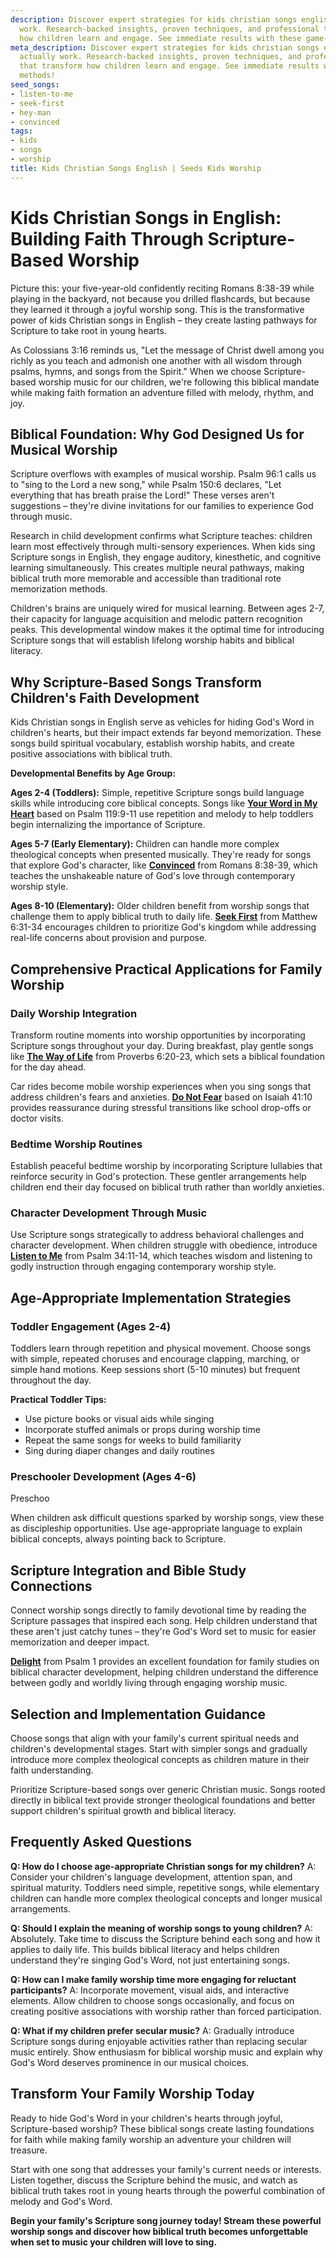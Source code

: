 ```yaml
---
description: Discover expert strategies for kids christian songs english that actually
  work. Research-backed insights, proven techniques, and professional tips that transform
  how children learn and engage. See immediate results with these game-changing methods!
meta_description: Discover expert strategies for kids christian songs english that
  actually work. Research-backed insights, proven techniques, and professional tips
  that transform how children learn and engage. See immediate results with these game-changing
  methods!
seed_songs:
- listen-to-me
- seek-first
- hey-man
- convinced
tags:
- kids
- songs
- worship
title: Kids Christian Songs English | Seeds Kids Worship
---
```

# Kids Christian Songs in English: Building Faith Through Scripture-Based Worship

Picture this: your five-year-old confidently reciting Romans 8:38-39 while playing in the backyard, not because you drilled flashcards, but because they learned it through a joyful worship song. This is the transformative power of kids Christian songs in English – they create lasting pathways for Scripture to take root in young hearts.

As Colossians 3:16 reminds us, "Let the message of Christ dwell among you richly as you teach and admonish one another with all wisdom through psalms, hymns, and songs from the Spirit." When we choose Scripture-based worship music for our children, we're following this biblical mandate while making faith formation an adventure filled with melody, rhythm, and joy.

## Biblical Foundation: Why God Designed Us for Musical Worship

Scripture overflows with examples of musical worship. Psalm 96:1 calls us to "sing to the Lord a new song," while Psalm 150:6 declares, "Let everything that has breath praise the Lord!" These verses aren't suggestions – they're divine invitations for our families to experience God through music.

Research in child development confirms what Scripture teaches: children learn most effectively through multi-sensory experiences. When kids sing Scripture songs in English, they engage auditory, kinesthetic, and cognitive learning simultaneously. This creates multiple neural pathways, making biblical truth more memorable and accessible than traditional rote memorization methods.

Children's brains are uniquely wired for musical learning. Between ages 2-7, their capacity for language acquisition and melodic pattern recognition peaks. This developmental window makes it the optimal time for introducing Scripture songs that will establish lifelong worship habits and biblical literacy.

## Why Scripture-Based Songs Transform Children's Faith Development

Kids Christian songs in English serve as vehicles for hiding God's Word in children's hearts, but their impact extends far beyond memorization. These songs build spiritual vocabulary, establish worship habits, and create positive associations with biblical truth.

**Developmental Benefits by Age Group:**

**Ages 2-4 (Toddlers):** Simple, repetitive Scripture songs build language skills while introducing core biblical concepts. Songs like **[Your Word in My Heart](https://seedskidsworship.com/product/your-word-in-my-heart-psalm-1199-11-2/)** based on Psalm 119:9-11 use repetition and melody to help toddlers begin internalizing the importance of Scripture.

**Ages 5-7 (Early Elementary):** Children can handle more complex theological concepts when presented musically. They're ready for songs that explore God's character, like **[Convinced](https://seedskidsworship.com/product/convinced-romans-838-39-3/)** from Romans 8:38-39, which teaches the unshakeable nature of God's love through contemporary worship style.

**Ages 8-10 (Elementary):** Older children benefit from worship songs that challenge them to apply biblical truth to daily life. **[Seek First](https://seedskidsworship.com/product/seek-first-matthew-631-34-2/)** from Matthew 6:31-34 encourages children to prioritize God's kingdom while addressing real-life concerns about provision and purpose.

## Comprehensive Practical Applications for Family Worship

### Daily Worship Integration

Transform routine moments into worship opportunities by incorporating Scripture songs throughout your day. During breakfast, play gentle songs like **[The Way of Life](https://seedskidsworship.com/product/the-way-of-life-proverbs-620-23/)** from Proverbs 6:20-23, which sets a biblical foundation for the day ahead.

Car rides become mobile worship experiences when you sing songs that address children's fears and anxieties. **[Do Not Fear](https://seedskidsworship.com/product/do-not-fear-isaiah-4110-2/)** based on Isaiah 41:10 provides reassurance during stressful transitions like school drop-offs or doctor visits.

### Bedtime Worship Routines

Establish peaceful bedtime worship by incorporating Scripture lullabies that reinforce security in God's protection. These gentler arrangements help children end their day focused on biblical truth rather than worldly anxieties.

### Character Development Through Music

Use Scripture songs strategically to address behavioral challenges and character development. When children struggle with obedience, introduce **[Listen to Me](https://seedskidsworship.com/product/listen-to-me-psalm-3411-14/)** from Psalm 34:11-14, which teaches wisdom and listening to godly instruction through engaging contemporary worship style.

## Age-Appropriate Implementation Strategies

### Toddler Engagement (Ages 2-4)

Toddlers learn through repetition and physical movement. Choose songs with simple, repeated choruses and encourage clapping, marching, or simple hand motions. Keep sessions short (5-10 minutes) but frequent throughout the day.

**Practical Toddler Tips:**
- Use picture books or visual aids while singing
- Incorporate stuffed animals or props during worship time
- Repeat the same songs for weeks to build familiarity
- Sing during diaper changes and daily routines

### Preschooler Development (Ages 4-6)

Preschoo

When children ask difficult questions sparked by worship songs, view these as discipleship opportunities. Use age-appropriate language to explain biblical concepts, always pointing back to Scripture.

## Scripture Integration and Bible Study Connections

Connect worship songs directly to family devotional time by reading the Scripture passages that inspired each song. Help children understand that these aren't just catchy tunes – they're God's Word set to music for easier memorization and deeper impact.

**[Delight](https://seedskidsworship.com/product/seeds-of-character-vol-6/)** from Psalm 1 provides an excellent foundation for family studies on biblical character development, helping children understand the difference between godly and worldly living through engaging worship music.

## Selection and Implementation Guidance

Choose songs that align with your family's current spiritual needs and children's developmental stages. Start with simpler songs and gradually introduce more complex theological concepts as children mature in their faith understanding.

Prioritize Scripture-based songs over generic Christian music. Songs rooted directly in biblical text provide stronger theological foundations and better support children's spiritual growth and biblical literacy.

## Frequently Asked Questions

**Q: How do I choose age-appropriate Christian songs for my children?**
A: Consider your children's language development, attention span, and spiritual maturity. Toddlers need simple, repetitive songs, while elementary children can handle more complex theological concepts and longer musical arrangements.

**Q: Should I explain the meaning of worship songs to young children?**
A: Absolutely. Take time to discuss the Scripture behind each song and how it applies to daily life. This builds biblical literacy and helps children understand they're singing God's Word, not just entertaining songs.

**Q: How can I make family worship time more engaging for reluctant participants?**
A: Incorporate movement, visual aids, and interactive elements. Allow children to choose songs occasionally, and focus on creating positive associations with worship rather than forced participation.

**Q: What if my children prefer secular music?**
A: Gradually introduce Scripture songs during enjoyable activities rather than replacing secular music entirely. Show enthusiasm for biblical worship music and explain why God's Word deserves prominence in our musical choices.

## Transform Your Family Worship Today

Ready to hide God's Word in your children's hearts through joyful, Scripture-based worship? These biblical songs create lasting foundations for faith while making family worship an adventure your children will treasure.

Start with one song that addresses your family's current needs or interests. Listen together, discuss the Scripture behind the music, and watch as biblical truth takes root in young hearts through the powerful combination of melody and God's Word.

**Begin your family's Scripture song journey today! Stream these powerful worship songs and discover how biblical truth becomes unforgettable when set to music your children will love to sing.**

<script type="application/ld+json">
{
  "@context": "https://schema.org",
  "@type": "Article",
  "headline": "Kids Christian Songs English",
  "author": {
    "@type": "Organization",
    "name": "Seeds Kids Worship"
  },
  "publisher": {
    "@type": "Organization",
    "name": "Seeds Kids Worship",
    "logo": {
      "@type": "ImageObject",
      "url": "https://seedskidsworship.com/logo.png"
    }
  },
  "datePublished": "2025-09-04T15:29:15.025466",
  "dateModified": "2025-09-04T15:29:15.025491",
  "description": "Discover expert strategies for kids christian songs english that actually work. Research-backed insights, proven techniques, and professional tips that transfor",
  "mainEntityOfPage": {
    "@type": "WebPage",
    "@id": "https://seedskidsworship.com/activities/kids-christian-songs-english/"
  }
}
</script>

<script type="application/ld+json">
{
  "@context": "https://schema.org",
  "@type": "Product",
  "name": "Listen To Me",
  "description": "A wisdom song about listening to God's instruction",
  "url": "https://seedskidsworship.com/product/listen-to-me-psalm-3411-14/",
  "brand": {
    "@type": "Brand",
    "name": "Seeds Kids Worship"
  },
  "category": "Children's Christian Music",
  "album": "Seeds of Purpose"
}
</script>

<script type="application/ld+json">
{
  "@context": "https://schema.org",
  "@type": "Product",
  "name": "Seek First",
  "description": "Purpose-driven song teaching children to seek God's kingdom first from Matthew 6:31-34",
  "url": "https://seedskidsworship.com/product/seek-first-matthew-631-34-2/",
  "brand": {
    "@type": "Brand",
    "name": "Seeds Kids Worship"
  },
  "category": "Children's Christian Music",
  "album": "Seeds of Purpose"
}
</script>

<script type="application/ld+json">
{
  "@context": "https://
